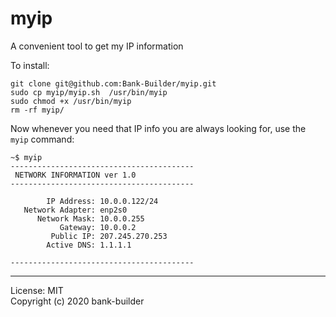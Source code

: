 # myip 
A convenient tool to get my IP information

To install:

```
git clone git@github.com:Bank-Builder/myip.git
sudo cp myip/myip.sh  /usr/bin/myip
sudo chmod +x /usr/bin/myip
rm -rf myip/
```

Now whenever you need that IP info you are always looking for, use the `myip` command:
```
~$ myip
-----------------------------------------
 NETWORK INFORMATION ver 1.0             
-----------------------------------------

        IP Address: 10.0.0.122/24
   Network Adapter: enp2s0
      Network Mask: 10.0.0.255
           Gateway: 10.0.0.2
         Public IP: 207.245.270.253
        Active DNS: 1.1.1.1

-----------------------------------------
```

---
 License: MIT<br>
 Copyright (c) 2020 bank-builder
 
